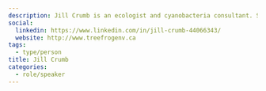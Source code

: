 ```yaml
---
description: Jill Crumb is an ecologist and cyanobacteria consultant. She is currently providing consulting services to the water industry as owner of TreeFrog Environmental.
social:
  linkedin: https://www.linkedin.com/in/jill-crumb-44066343/
  website: http://www.treefrogenv.ca
tags:
  - type/person
title: Jill Crumb
categories:
  - role/speaker
---
```

